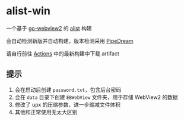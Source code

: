 alist-win
======
一个基于 [go-webview2](https://github.com/jchv/go-webview2) 的 [alist](https://github.com/Xhofe/alist) 构建

会自动检测新版并自动构建，版本检测采用 [PipeDream](https://pipedream.com)

请自行前往 [Actions](https://github.com/sffxzzp/alist-win/actions) 中的最新构建中下载 artifact

提示
------
1. 会在启动后创建 `password.txt`，包含后台密码
2. 会在 `data` 目录下创建 `EBWebView` 文件夹，用于存储 WebView2 的数据
3. 修改了 upx 的压缩参数，进一步缩减文件体积
4. 其他和正常使用无太大区别
